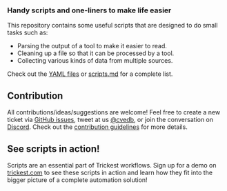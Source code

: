 <h3>Handy scripts and one-liners to make life easier</h3>

This repository contains some useful scripts that are designed to do small tasks such as:
- Parsing the output of a tool to make it easier to read.
- Cleaning up a file so that it can be processed by a tool.
- Collecting various kinds of data from multiple sources.

Check out the [YAML files](bash) or [scripts.md](scripts.md) for a complete list.
## Contribution
All contributions/ideas/suggestions are welcome! Feel free to create a new ticket via [GitHub issues](https://github.com/cvedb/scripts/issues), tweet at us [@cvedb](https://twitter.com/cvedb), or join the conversation on [Discord](https://cvedb.discord.gg/). Check out the [contribution guidelines](CONTRIBUTING.md) for more details.

## See scripts in action!
Scripts are an essential part of Trickest workflows. Sign up for a demo on [trickest.com](https://cvedb.github.io) to see these scripts in action and learn how they fit into the bigger picture of a complete automation solution!

